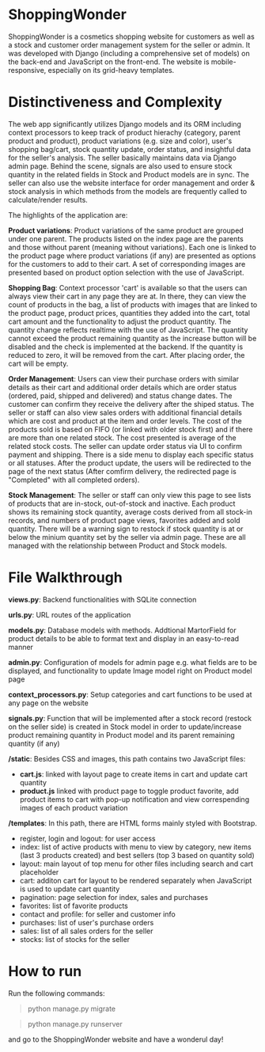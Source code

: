 # ShoppingWonder
ShoppingWonder is a cosmetics shopping website for customers as well as a stock and customer order management system for the seller or admin. It was developed with Django (including a comprehensive set of models) on the back-end and JavaScript on the front-end. The website is mobile-responsive, especially on its grid-heavy templates.

# Distinctiveness and Complexity
The web app significantly utilizes Django models and its ORM including context processors to keep track of product hierachy (category, parent product and product), product variations (e.g. size and color), user's shopping bag/cart, stock quantity update, order status, and insightful data for the seller's analysis. The seller basically maintains data via Django admin page. Behind the scene, signals are also used to ensure stock quantity in the related fields in Stock and Product models are in sync. The seller can also use the website interface for order management and order & stock analysis in which methods from the models are frequently called to calculate/render results.

The highlights of the application are:

**Product variations**: Product variations of the same product are grouped under one parent. The products listed on the index page are the parents and those without parent (meaning without variations). Each one is linked to the product page where product variations (if any) are presented as options for the customers to add to their cart. A set of corresponding images are presented based on product option selection with the use of JavaScript.

**Shopping Bag**: Context processor 'cart' is available so that the users can always view their cart in any page they are at. In there, they can view the count of products in the bag, a list of products with images that are linked to the product page, product prices, quantities they added into the cart, total cart amount and the functionality to adjust the product quantity. The quantity change reflects realtime with the use of JavaScript. The quantity cannot exceed the product remaining quantity as the increase button will be disabled and the check is implemented at the backend. If the quantity is reduced to zero, it will be removed from the cart. After placing order, the cart will be empty.

**Order Management**: Users can view their purchase orders with similar details as their cart and additional order details which are order status (ordered, paid, shipped and delivered) and status change dates. The customer can confirm they receive the delivery after the shiped status. The seller or staff can also view sales orders with additional financial details which are cost and product at the item and order levels. The cost of the products sold is based on FIFO (or linked with older stock first) and if there are more than one related stock. The cost presented is average of the related stock costs. The seller can update order status via UI to confirm payment and shipping. There is a side menu to display each specific status or all statuses. After the product update, the users will be redirected to the page of the next status (After comfirm delivery, the redirected page is "Completed" with all completed orders).

**Stock Management**: The seller or staff can only view this page to see lists of products that are in-stock, out-of-stock and inactive. Each product shows its remaining stock quantity, average costs derived from all stock-in records, and numbers of product page views, favorites added and sold quantity. There will be a warning sign to restock if stock quantity is at or below the minium quantity set by the seller via admin page. These are all managed with the relationship between Product and Stock models.

# File Walkthrough
**views.py**:  Backend functionalities with SQLite connection

**urls.py**: URL routes of the application

**models.py**:  Database models with methods. Addtional MartorField for product details to be able to format text and display in an easy-to-read manner

**admin.py**: Configuration of models for admin page e.g. what fields are to be displayed, and functionality to update Image model right on Product model page

**context_processors.py**: Setup categories and cart functions to be used at any page on the website

**signals.py**: Function that will be implemented after a stock record (restock on the seller side) is created in Stock model in order to update/increase product remaining quantity in Product model and its parent remaining quantity (if any)

**/static**:  Besides CSS and images, this path contains two JavaScript files:

 -   **cart.js**: linked with layout page to create items in cart and update cart quantity
 -   **product.js**  linked with product page to toggle product favorite, add product items to cart with pop-up notification and view correspending images of each product variation

**/templates**:  In this path, there are HTML forms mainly styled with Bootstrap.

 - register, login and logout: for user access
 - index: list of active products with menu to view by category, new items (last 3 products created) and best sellers (top 3 based on quantity sold)
 - layout: main layout of top menu for other files including search and cart placeholder
 - cart: additon cart for layout to be rendered separately when JavaScript is used to update cart quantity
 - pagination: page selection for index, sales and purchases
 - favorites: list of favorite products
 - contact and profile: for seller and customer info
 - purchases: list of user's purchase orders
 - sales: list of all sales orders for the seller
 - stocks: list of stocks for the seller

# How to run

 Run the following commands:

> python manage.py migrate

> python manage.py runserver

and go to the ShoppingWonder website and have a wonderul day!
